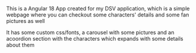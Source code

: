 This is a Angular 18 App created for my DSV application, which is a simple webpage where you can checkout some characters' details
and some fan pictures as well

It has some custom css/fonts, a carousel with some pictures and an acoordion section with the characters which expands with some details
about them


